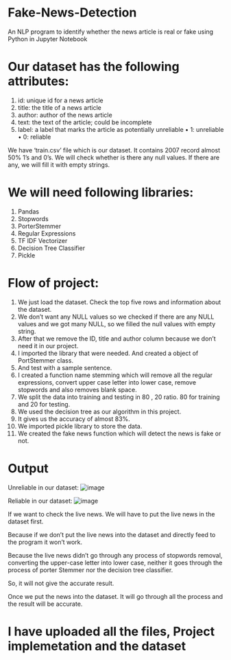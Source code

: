 # Fake-News-Detection
An NLP program to identify whether the news article is real or fake using Python in Jupyter Notebook

# Our dataset has the following attributes:
1.	id: unique id for a news article
2.	title: the title of a news article
3.	author: author of the news article
4.	text: the text of the article; could be incomplete
5.	label: a label that marks the article as potentially unreliable
    •	1: unreliable
    •	0: reliable
    
We have ‘train.csv’ file which is our dataset. 
It contains 2007 record almost 50% 1’s and 0’s.
We will check whether is there any null values. If there are any, we will fill it with empty strings.

# We will need following libraries:
1.	Pandas
2.	Stopwords
3.	PorterStemmer
4.	Regular Expressions
5.	TF IDF Vectorizer
6.	Decision Tree Classifier
7.	Pickle

# Flow of project:
1. We just load the dataset. Check the top five rows and information about the dataset.
2. We don’t want any NULL values so we checked if there are any NULL values and we got many NULL, so we filled the null values with empty string.
3. After that we remove the ID, title and author column because we don’t need it in our project.
4. I imported the library that were needed. And created a object of PortStemmer class.
5. And test with a sample sentence.
6. I created a function name stemming which will remove all the regular expressions, convert upper case letter into lower case, remove stopwords and also removes blank space.  
7. We split the data into training and testing in 80 , 20 ratio. 80 for training and 20 for testing.
8. We used the decision tree as our algorithm in this project. 
9. It gives us the accuracy of almost 83%. 
10. We imported pickle library to store the data. 
11. We created the fake news function which will detect the news is fake or not.

# Output
Unreliable in our dataset:
![image](https://user-images.githubusercontent.com/43111400/232422910-6f1cd4c6-d35d-498f-b346-d1c84efefa75.png)

Reliable in our dataset:
![image](https://user-images.githubusercontent.com/43111400/232423033-60501cad-daab-46d4-bd2f-5d2938cfa5fe.png)

If we want to check the live news. We will have to put the live news in the dataset first. 

Because if we don’t put the live news into the dataset and directly feed to the program it won’t work.

Because the live news didn’t go through any process of stopwords removal, converting the upper-case letter into lower case, neither it goes through the process of porter Stemmer nor the decision tree classifier. 

So, it will not give the accurate result.

Once we put the news into the dataset. It will go through all the process and the result will be accurate.

# I have uploaded all the files, Project implemetation and the dataset
